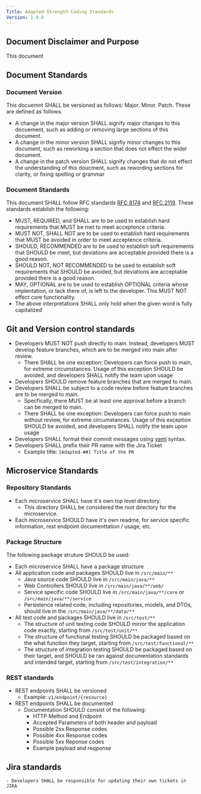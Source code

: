 ```yaml
---
Title: Adapted Strength Coding Standards
Version: 1.0.0
---
```


## Document Disclaimer and Purpose
This document 

## Document Standards

### Document Version
This docuemnt SHALL be versioned as follows: Major. Minor. Patch. These are defined as follows.
- A change in the major version SHALL signify major changes to this docuement, such as adding or removing large sections of this document. 
- A change in the minor version SHALL signfiy minor changes to this document, such as reworking a section that does not effect the wider document.
- A change in the patch version SHALL signify changes that do not effect the understanding of this doucment, such as rewording sections for clarity, or fixing spelling or grammar

### Document Standards
This document SHALL follow RFC standards [RFC 8174](https://www.rfc-editor.org/rfc/rfc8174) and [RFC 2119](https://www.rfc-editor.org/rfc/rfc2119).
These standards establish the following:
 - MUST, REQUIRED, and SHALL are to be used to establish hard requirements that MUST be met to meet acceptence criteria.
 - MUST NOT, SHALL NOT are to be used to establish hard requirements that MUST be avoided in order to meet acceptence criteria.
 - SHOULD, RECOMMENDED are to be used to establish soft requirements that SHOULD be meet, but deviations are acceptable provided there is a good reason.
 - SHOULD NOT, NOT RECOMMENDED to be used to establish soft requirements that SHOULD be avoided, but deviations are acceptable provided there is a good reason.
 - MAY, OPTIONAL are to be used to establish OPTIONAL criteria whose implentation, or lack there of, is left to the developer. This MUST NOT effect core functionality.
 - The above interpretations SHALL only hold when the given word is fully capitalized

## Git and Version control standards
- Developers MUST NOT push directly to main. Instead, developers MUST develop feature branches, which are to be merged into main after review.
    - There SHALL be one exception: Developers can force push to main, for extreme circumstances. Usage of this exception SHOULD be avoided, and developers SHALL notify the team upon usage
- Developers SHOULD remove feature branches that are merged to main.
- Developers SHALL be subject to a code review before feature branches are to be merged to main.
    - Specfically, there MUST be at least one approval before a branch can be merged to main.
    - There SHALL be one exception: Developers can force push to main without review, for extreme circumstances. Usage of this exception SHOULD be avoided, and developers SHALL notify the team upon usage
- Developers SHALL format their commit messages using [yaml](https://learnxinyminutes.com/docs/yaml/) syntax.
- Developers SHALL prefix their PR name with the Jira Ticket
    - Example title: `[Adapted-##] Title of the PR`

## Microservice Standards

### Repository Standards
- Each microservice SHALL have it's own top level directory.
    - This directory SHALL be considered the root directory for the microservice.
- Each microservice SHOULD have it's own readme, for service specific information, rest endpoint documenttation / usage, etc.

### Package Structure
The following package struture SHOULD be used:
- Each microservice SHALL have a package structure
- All application code and packages SHOULD live in `/src/main/**`
    - Java source code SHOULD live in `/src/main/java/**`
    - Web Controllers SHOULD live in `/src/main/java/**/web/`
    - Service specific code SHOULD live in `/src/main/java/**/core` or `/src/main/java/**/service`
    - Persistence related code, including repositories, models, and DTOs, should live in the `/src/main/java/**/data/**`
- All test code and packages SHOULD live in `/src/test/**`
    - The structure of unit testing code SHOULD mirror the application code exactly, starting from `/src/test/unit/**`
    - The structure of functional testing SHOULD be packaged based on the what function they target, starting from `/src/test/functional/**`
    - The structure of integration testing SHOULD be packaged based on their target, and SHOULD be ran against documentation standards and intended target, starting from `/src/test/integration/**`

### REST standards
- REST endpoints SHALL be versioned
    - Example:  `v1/endpoint/{resource}`
- REST endpoints SHALL be documented
    - Documentation SHOULD consist of the following:
        - HTTP Method and Endpoint
        - Accepted Parameters of both header and payload
        - Possible 2xx Response codes
        - Possible 4xx Response codes
        - Possible 5xx Reponse codes
        - Example payload and reqponse

## Jira standards
    - Developers SHALL be responsible for updating their own tickets in JIRA

